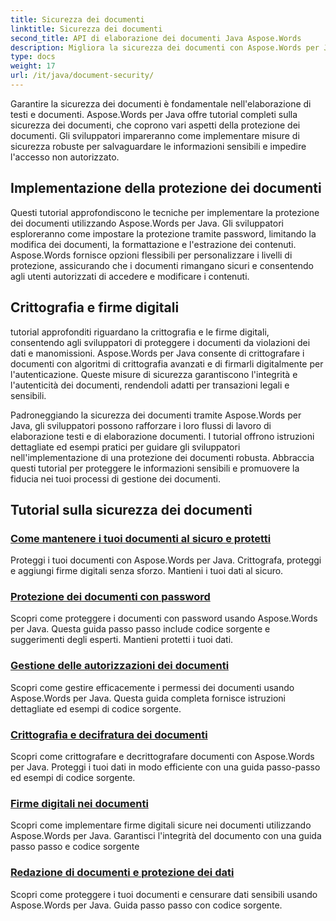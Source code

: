 ```yaml
---
title: Sicurezza dei documenti
linktitle: Sicurezza dei documenti
second_title: API di elaborazione dei documenti Java Aspose.Words
description: Migliora la sicurezza dei documenti con Aspose.Words per Java! Implementa protezione, crittografia e firme digitali per una solida salvaguardia dei dati.
type: docs
weight: 17
url: /it/java/document-security/
---
```


Garantire la sicurezza dei documenti è fondamentale nell'elaborazione di testi e documenti. Aspose.Words per Java offre tutorial completi sulla sicurezza dei documenti, che coprono vari aspetti della protezione dei documenti. Gli sviluppatori impareranno come implementare misure di sicurezza robuste per salvaguardare le informazioni sensibili e impedire l'accesso non autorizzato.

## Implementazione della protezione dei documenti

Questi tutorial approfondiscono le tecniche per implementare la protezione dei documenti utilizzando Aspose.Words per Java. Gli sviluppatori esploreranno come impostare la protezione tramite password, limitando la modifica dei documenti, la formattazione e l'estrazione dei contenuti. Aspose.Words fornisce opzioni flessibili per personalizzare i livelli di protezione, assicurando che i documenti rimangano sicuri e consentendo agli utenti autorizzati di accedere e modificare i contenuti.

## Crittografia e firme digitali

tutorial approfonditi riguardano la crittografia e le firme digitali, consentendo agli sviluppatori di proteggere i documenti da violazioni dei dati e manomissioni. Aspose.Words per Java consente di crittografare i documenti con algoritmi di crittografia avanzati e di firmarli digitalmente per l'autenticazione. Queste misure di sicurezza garantiscono l'integrità e l'autenticità dei documenti, rendendoli adatti per transazioni legali e sensibili.

Padroneggiando la sicurezza dei documenti tramite Aspose.Words per Java, gli sviluppatori possono rafforzare i loro flussi di lavoro di elaborazione testi e di elaborazione documenti. I tutorial offrono istruzioni dettagliate ed esempi pratici per guidare gli sviluppatori nell'implementazione di una protezione dei documenti robusta. Abbraccia questi tutorial per proteggere le informazioni sensibili e promuovere la fiducia nei tuoi processi di gestione dei documenti.

## Tutorial sulla sicurezza dei documenti
### [Come mantenere i tuoi documenti al sicuro e protetti](./keep-documents-safe-secure/)
Proteggi i tuoi documenti con Aspose.Words per Java. Crittografa, proteggi e aggiungi firme digitali senza sforzo. Mantieni i tuoi dati al sicuro.
### [Protezione dei documenti con password](./securing-documents-passwords/)
Scopri come proteggere i documenti con password usando Aspose.Words per Java. Questa guida passo passo include codice sorgente e suggerimenti degli esperti. Mantieni protetti i tuoi dati.
### [Gestione delle autorizzazioni dei documenti](./managing-document-permissions/)
Scopri come gestire efficacemente i permessi dei documenti usando Aspose.Words per Java. Questa guida completa fornisce istruzioni dettagliate ed esempi di codice sorgente.
### [Crittografia e decifratura dei documenti](./document-encryption-decryption/)
Scopri come crittografare e decrittografare documenti con Aspose.Words per Java. Proteggi i tuoi dati in modo efficiente con una guida passo-passo ed esempi di codice sorgente.
### [Firme digitali nei documenti](./digital-signatures-in-documents/)
Scopri come implementare firme digitali sicure nei documenti utilizzando Aspose.Words per Java. Garantisci l'integrità del documento con una guida passo passo e codice sorgente
### [Redazione di documenti e protezione dei dati](./document-redaction-data-protection/)
Scopri come proteggere i tuoi documenti e censurare dati sensibili usando Aspose.Words per Java. Guida passo passo con codice sorgente.